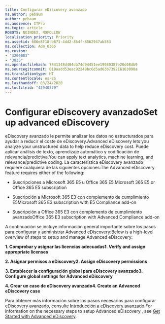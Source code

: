```yaml
---
title: Configurar eDiscovery avanzado
ms.author: pebaum
author: pebaum
ms.audience: ITPro
ms.topic: article
ROBOTS: NOINDEX, NOFOLLOW
localization_priority: Priority
ms.assetid: 686e8f18-b871-4dd2-864f-8562947ab583
ms.collection: Adm_O365
ms.custom:
- "3200003"
- "3835"
ms.openlocfilehash: 7841348d404db74d94451ee19980387e20d08db9
ms.sourcegitcommit: 018aadd53eac92248bc6d5ad63b739216103090a
ms.translationtype: HT
ms.contentlocale: es-ES
ms.lasthandoff: 03/24/2020
ms.locfileid: "42940379"
---
```

# <a name="set-up-advanced-ediscovery"></a><span data-ttu-id="67091-102">Configurar eDiscovery avanzado</span><span class="sxs-lookup"><span data-stu-id="67091-102">Set up advanced eDiscovery</span></span>

<span data-ttu-id="67091-103">eDiscovery avanzado le permite analizar los datos no estructurados para ayudar a reducir el coste de eDiscovery.</span><span class="sxs-lookup"><span data-stu-id="67091-103">Advanced eDiscovery lets you analyze your unstructured data to help reduce eDiscovery cost.</span></span> <span data-ttu-id="67091-104">Puede aplicar análisis de texto, aprendizaje automático y codificación de relevancia/predictiva.</span><span class="sxs-lookup"><span data-stu-id="67091-104">You can apply text analytics, machine learning, and relevance/predictive coding.</span></span>  <span data-ttu-id="67091-105">La característica eDiscovery avanzado requiere cualquiera de las siguientes opciones:</span><span class="sxs-lookup"><span data-stu-id="67091-105">The Advanced eDiscovery feature requires either of the following:</span></span>

- <span data-ttu-id="67091-106">Suscripciones a Microsoft 365 E5 u Office 365 E5.</span><span class="sxs-lookup"><span data-stu-id="67091-106">Microsoft 365 E5 or Office 365 E5 subscription</span></span>

- <span data-ttu-id="67091-107">Suscripción a Microsoft 365 E3 con complemento de cumplimiento E5</span><span class="sxs-lookup"><span data-stu-id="67091-107">Microsoft 365 E3 subscription with E5 Compliance add-on</span></span>

- <span data-ttu-id="67091-108">Suscripción a Office 365 E3 con complemento de cumplimiento avanzado</span><span class="sxs-lookup"><span data-stu-id="67091-108">Office 365 E3 subscription with Advanced Compliance add-on</span></span>

<span data-ttu-id="67091-109">A continuación se incluye información general importante sobre los pasos para configurar y administrar Advanced eDiscovery:</span><span class="sxs-lookup"><span data-stu-id="67091-109">Below is a high-level overview of steps to setup and manage Advanced eDiscovery:</span></span>

<span data-ttu-id="67091-110">**1. Comprobar y asignar las licencias adecuadas**</span><span class="sxs-lookup"><span data-stu-id="67091-110">**1. Verify and assign appropriate licenses**</span></span>

<span data-ttu-id="67091-111">**2. Asignar permisos a eDiscovery**</span><span class="sxs-lookup"><span data-stu-id="67091-111">**2. Assign eDiscovery permissions**</span></span>

<span data-ttu-id="67091-112">**3. Establecer la configuración global para eDiscovery avanzado**</span><span class="sxs-lookup"><span data-stu-id="67091-112">**3. Configure global settings for Advanced eDiscovery**</span></span>

<span data-ttu-id="67091-113">**4. Crear un caso de eDiscovery avanzado**</span><span class="sxs-lookup"><span data-stu-id="67091-113">**4. Create an Advanced eDiscovery case**</span></span>

<span data-ttu-id="67091-114">Para obtener más información sobre los pasos necesarios para configurar eDiscovery avanzado, consulte [Introducción a eDiscovery avanzado](https://docs.microsoft.com/microsoft-365/compliance/get-started-with-advanced-ediscovery?view=o365-worldwide).</span><span class="sxs-lookup"><span data-stu-id="67091-114">For information on the necessary steps to setup Advanced eDiscovery , see  [Get Started with Advanced eDiscovery](https://docs.microsoft.com/microsoft-365/compliance/get-started-with-advanced-ediscovery?view=o365-worldwide).</span></span>

